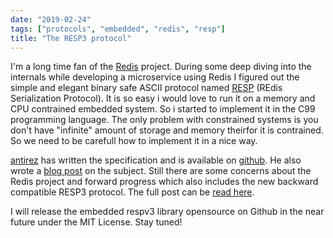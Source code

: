 ```yaml
---
date: "2019-02-24"
tags: ["protocols", "embedded", "redis", "resp"]
title: "The RESP3 protocol"
---
```


I'm a long time fan of the [Redis](http://redis.io) project. During some deep diving into the internals while developing a microservice using Redis I figured out the simple and elegant binary safe ASCII protocol named [RESP](https://redis.io/topics/protocol) (REdis Serialization Protocol). It is so easy i would love to run it on a memory and CPU contrained embedded system. So i started to implement it in the C99 programming language. The only problem with constrained systems is you don't have "infinite" amount of storage and memory theirfor it is contrained. So we need to be carefull how to implement it in a nice way. 

[antirez](https://github.com/antirez/resp3) has written the specification and is available on [github](https://github.com/antirez/resp3). He also wrote a [blog post](http://antirez.com/news/125) on the subject. Still there are some concerns about the Redis project and forward progress which also includes the new backward compatible RESP3 protocol. The full post can be [read here](http://antirez.com/news/126).

I will release the embedded respv3 library opensource on Github in the near future under the MIT License. Stay tuned!
